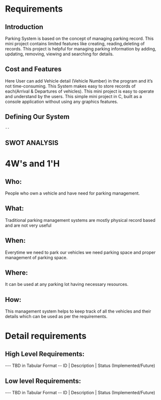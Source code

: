 # Requirements
## Introduction
Parking System is based on the concept of managing parking record. This mini project contains limited features like creating, reading,deleting of records. This project is helpful for managing parking information by adding, updating, removing, viewing and searching for details. 


## Cost and Features
Here User can add Vehicle detail (Vehicle Number) in the program and it’s not time-consuming. This System makes easy to store records of each(Arrival & Departures of vehicles). This mini project is easy to operate and understand by the users. This simple mini project in C, built as a console application without using any graphics features.
## Defining Our System
    -- 
## SWOT ANALYSIS


# 4W&#39;s and 1&#39;H

## Who:
People who own a vehicle and have need for parking management.


## What:
 Traditional parking management systems are mostly physical record based and are not very useful

## When:

Everytime we need to park our vehicles we need parking space and proper management of parking space.

## Where:
It can be used at any parking lot having necessary resources.

## How:

This management system helps to keep track of all the vehicles and their details which can be used as per the requirements.

# Detail requirements
## High Level Requirements:
--- TBD in Tabular Format 
-- ID | Description | Status (Implemented/Future)


##  Low level Requirements:
--- TBD in Tabular Format 
-- ID | Description | Status (Implemented/Future)
